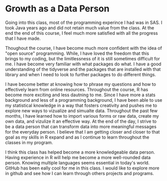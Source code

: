 # Growth as a Data Person

Going into this class, most of the programming experince I had was in SAS. I took Java years ago and did not retain much value from the class. At the end the end of this course, I feel much more satisfied with all the progress that I have made. 

Thoughout the course, I have become much more confident with the idea of "open source" programming. While, I have loved the freedom that this brings to my coding, but the limitlessness of it is still sometimes difficult for me. I have become very familiar with what packages do what. I have a good understanding of the tidyverse and the packages that are installed with that library and when I need to look to further packages to do different things. 



I have become better at knowing how to phrase my questions and how to effectively learn from online resources. Throughout the course, R has become more exciting and less dautning to me. Since I have more a stats background and less of a programming background, I have been able to use my statistical knowledge in a way that fosters creativity and pushes me to explore new ways to vizualize and simualte data. Throughout the past few months, I have learned how to import various forms or raw data, create my own data, and vizulize it an effective way. At the end of the day, I strive to be a data person that can transform data into more meaningful messages for the everyday person. I believe that I am getting closer and closer to that goal as my skills in R expand and as I continue to learn throughout the classes in my program.

I think this class has helped become a more knowledgeable data person. Having experience in R will help me become a more well-rounded data person. Knowing multiple languages seems essential in today's world. GitHub has been eally cool for me in this class. I would like to explore more in github and see how I can learn through others projects and programs.


